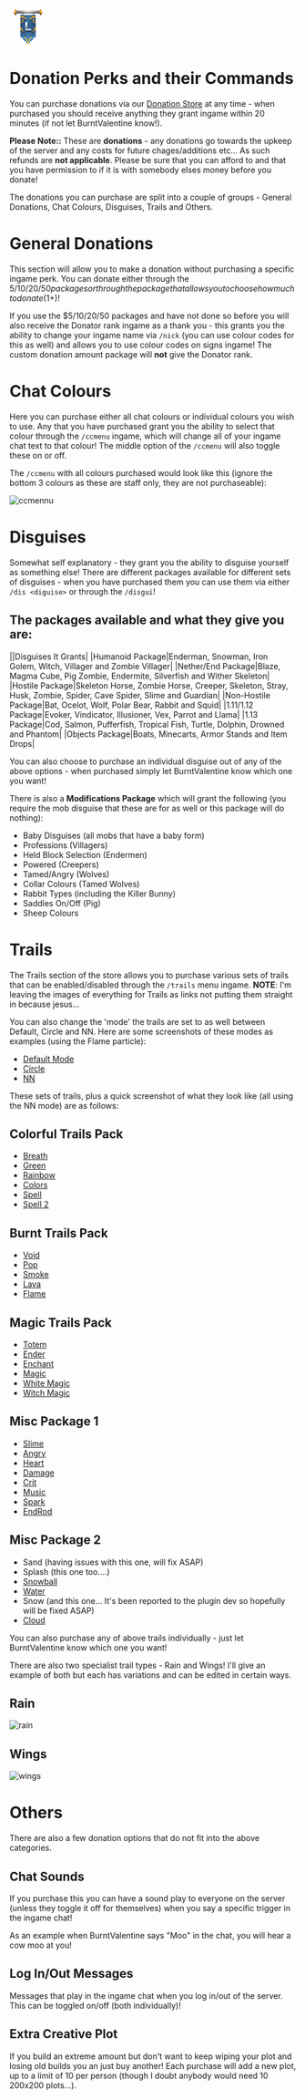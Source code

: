 
![ribbon](L-ribbon.png) 

# Donation Perks and their Commands

You can purchase donations via our [Donation Store](http://legioncraft.buycraft.net/) at any time - when purchased you should receive anything they grant ingame within 20 minutes (if not let BurntValentine know!).

**Please Note::**
These are __donations__ - any donations go towards the upkeep of the server and any costs for future chages/additions etc... 
As such refunds are **not applicable**. Please be sure that you can afford to and that you have permission to if it is with somebody elses money before you donate!

The donations you can purchase are split into a couple of groups - General Donations, Chat Colours, Disguises, Trails and Others.


# General Donations

This section will allow you to make a donation without purchasing a specific ingame perk. You can donate either through the $5/10/20/50 packages or through the package that allows you to choose how much to donate ($1+)!

If you use the $5/10/20/50 packages and have not done so before you will also receive the Donator rank ingame as a thank you - this grants you the ability to change your ingame name via `/nick` (you can use colour codes for this as well) and allows you to use colour codes on signs ingame!
The custom donation amount package will **not** give the Donator rank.

# Chat Colours

Here you can purchase either all chat colours or individual colours you wish to use. Any that you have purchased grant you the ability to select that colour through the `/ccmenu` ingame, which will change all of your ingame chat text to that colour! The middle option of the `/ccmenu` will also toggle these on or off.

The `/ccmenu` with all colours purchased would look like this (ignore the bottom 3 colours as these are staff only, they are not purchaseable):

![ccmennu](https://i.gyazo.com/4dd16c64ef5c881425853676dff95780.png)

# Disguises

Somewhat self explanatory - they grant you the ability to disguise yourself as something else! 
There are different packages available for different sets of disguises - when you have purchased them you can use them via either `/dis <diguise>` or through the `/disgui`!

## The packages available and what they give you are:

||Disguises It Grants|
|Humanoid Package|Enderman, Snowman, Iron Golem, Witch, Villager and Zombie Villager|
|Nether/End Package|Blaze, Magma Cube, Pig Zombie, Endermite, Silverfish and Wither Skeleton|
|Hostile Package|Skeleton Horse, Zombie Horse, Creeper, Skeleton, Stray, Husk, Zombie, Spider, Cave Spider, Slime and Guardian|
|Non-Hostile Package|Bat, Ocelot, Wolf, Polar Bear, Rabbit and Squid|
|1.11/1.12 Package|Evoker, Vindicator, Illusioner, Vex, Parrot and Llama|
|1.13 Package|Cod, Salmon, Pufferfish, Tropical Fish, Turtle, Dolphin, Drowned and Phantom|
|Objects Package|Boats, Minecarts, Armor Stands and Item Drops|

You can also choose to purchase an individual disguise out of any of the above options - when purchased simply let BurntValentine know which one you want!

There is also a **Modifications Package** which will grant the following (you require the mob disguise that these are for as well or this package will do nothing):
- Baby Disguises (all mobs that have a baby form)
- Professions (Villagers)
- Held Block Selection (Endermen)
- Powered (Creepers)
- Tamed/Angry (Wolves)
- Collar Colours (Tamed Wolves)
- Rabbit Types (including the Killer Bunny)
- Saddles On/Off (Pig)
- Sheep Colours

# Trails

The Trails section of the store allows you to purchase various sets of trails that can be enabled/disabled through the `/trails` menu ingame.
**NOTE**: I'm leaving the images of everything for Trails as links not putting them straight in because jesus...

You can also change the 'mode' the trails are set to as well between Default, Circle and NN. Here are some screenshots of these modes as examples (using the Flame particle):

- [Default Mode](https://i.gyazo.com/ec3365e52bdc6362093c9b9577df0897.png) 
- [Circle](https://i.gyazo.com/4e0c346ff735a607640b2eb05ea66a2e.png)
- [NN](https://i.gyazo.com/d77eb84ed1c719dd1db86d57c4dd3dd6.png)

These sets of trails, plus a quick screenshot of what they look like (all using the NN mode) are as follows:

## Colorful Trails Pack
- [Breath](https://i.gyazo.com/b6953d3ff15809dbc351ac9fa2f33bab.png)
- [Green](https://i.gyazo.com/d147542aa58985d124b606a87dfa27d7.png)
- [Rainbow](https://i.gyazo.com/30e6fa5bd970e8e857ea2aeec45a381e.png)
- [Colors](https://i.gyazo.com/821df28f2acaefe6cb94b2a60a631067.png)
- [Spell](https://i.gyazo.com/0333b69edfb525cb1248e626d416cdfd.png)
- [Spell 2](https://i.gyazo.com/ff22a7e98f389b46c3038af62bfa52e8.png)
## Burnt Trails Pack
- [Void](https://i.gyazo.com/09ca0b806a373c123bc8311e23dd7e5d.png)
- [Pop](https://i.gyazo.com/bf1675a9acc7443ccbb21aa23737db3f.png)
- [Smoke](https://i.gyazo.com/02df80e860925375840dacbe59a6eae5.png)
- [Lava](https://i.gyazo.com/8101890aa8378dd55047cf15fae22982.png)
- [Flame](https://i.gyazo.com/d77eb84ed1c719dd1db86d57c4dd3dd6.png)
## Magic Trails Pack
- [Totem](https://i.gyazo.com/e4365d692e902d56b21205056785985b.png)
- [Ender](https://i.gyazo.com/164cff1159410f3cd8d02c496a4b57ae.png)
- [Enchant](https://i.gyazo.com/aa59a2a0eadb47f983cfe406b881b282.png)
- [Magic](https://i.gyazo.com/a532c52e81584d21399a606386c3c8dc.png)
- [White Magic](https://i.gyazo.com/9d8ce561a49f5f6b58a2a423b68c0358.png)
- [Witch Magic](https://i.gyazo.com/9c898f799d38e54ef41263798b175232.png)
## Misc Package 1
- [Slime](https://i.gyazo.com/c53fef7e47c46eeec9fa43b55cb04490.png)
- [Angry](https://i.gyazo.com/4bc8e28381daeb49e3c0b3a7ec7ef776.png)
- [Heart](https://i.gyazo.com/1d8a75be3445f1784fcc8173733c7068.png)
- [Damage](https://i.gyazo.com/4d4a51327343a69f1a440d7db180df55.png)
- [Crit](https://i.gyazo.com/4d4a51327343a69f1a440d7db180df55.png)
- [Music](https://i.gyazo.com/de52743f2e465967d5dcd2028b21e7a6.png)
- [Spark](https://i.gyazo.com/6ca62c1d1ea8457e4ced622cacd9a212.png)
- [EndRod](https://i.gyazo.com/6eab4487965710fce0b4e4f2162637c7.png)
## Misc Package 2
- Sand (having issues with this one, will fix ASAP)
- Splash (this one too....)
- [Snowball](https://i.gyazo.com/f4b96d20a3f73e4d28b9c7a9ae2f0596.png)
- [Water](https://i.gyazo.com/60159630f15fa87a45809006e794a2b8.png)
- Snow (and this one... It's been reported to the plugin dev so hopefully will be fixed ASAP)
- [Cloud](https://i.gyazo.com/8effdfc2ffca99833eaf1981153539df.png)

You can also purchase any of above trails individually - just let BurntValentine know which one you want!

There are also two specialist trail types - Rain and Wings! I'll give an example of both but each has variations and can be edited in certain ways.

## Rain

![rain](https://i.gyazo.com/c1ab618ab12237770ed73fc1ca3d7e20.png)

## Wings

![wings](https://i.gyazo.com/d01268d3fafe0ee776bb26a082173b4f.png)


# Others

There are also a few donation options that do not fit into the above categories.

## Chat Sounds

If you purchase this you can have a sound play to everyone on the server (unless they toggle it off for themselves) when you say a specific trigger in the ingame chat!

As an example when BurntValentine says "Moo" in the chat, you will hear a cow moo at you!

## Log In/Out Messages

Messages that play in the ingame chat when you log in/out of the server. This can be toggled on/off (both individually)!

## Extra Creative Plot
 
If you build an extreme amount but don't want to keep wiping your plot and losing old builds you an just buy another! Each purchase will add a new plot, up to a limit of 10 per person (though I doubt anybody would need 10 200x200 plots...).
